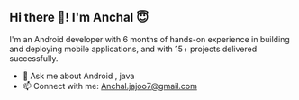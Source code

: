 ## Hi there 👋! I'm Anchal 😇

I'm an Android developer with 6 months of hands-on experience in building and deploying mobile applications, and with 15+ projects delivered successfully.

- 💬 Ask me about Android , java<br>
- 📫 Connect with me: Anchal.jajoo7@gmail.com


